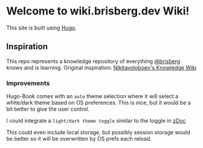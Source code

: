 # Welcome to wiki.brisberg.dev Wiki!

This site is built using [Hugo](https://gohugo.io).

## Inspiration
This repo represents a knowledge repository of everything [@brisberg](https://github.com/brisberg) knows and is learning.
Original inspiration: [Nikitavoloboev's Knowledge Wiki](https://wiki.nikitavoloboev.xyz/)

### Improvements
Hugo-Book comes with an `auto` theme selection where it will select a white/dark theme based on OS preferences. This is nice, but it would be a bit better to give the user control.

I could integrate a `light/dark theme toggle` similar to the toggle in [zDoc](https://themes.gohugo.io/hugo-theme-zdoc/)

This could even include local storage, but possibly session storage would be better so it will be overwritten by OS prefs each reload.
